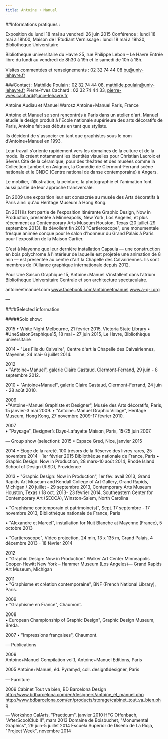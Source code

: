 ```yaml
---
title: Antoine + Manuel
---
```


##Informations pratiques :

Exposition du lundi 18 mai au vendredi 26 juin 2015
Conférence : lundi 18 mai à 18h00, Maison de l'Etudiant
Vernissage : lundi 18 mai à 19h30, Bibliothèque Universitaire


Bibliothèque universitaire du Havre
25, rue Philippe Lebon – Le Havre
Entrée libre du lundi au vendredi de 8h30 à 19h 
et le samedi de 10h à 18h.

Visites commentées et renseignements : 02 32 74 44 08 
bu@univ-lehavre.fr

###Contact : 
Mathilde Poulain : 02 32 74 44 08, mathilde.poulain@univ-lehavre.fr
Pierre-Yves Cachard : 02 32 74 44 33, pierre-yves.cachard@univ-lehavre.fr



Antoine Audiau et Manuel Warosz
Antoine+Manuel
Paris, France

Antoine et Manuel se sont rencontrés à Paris dans un atelier d'art. Manuel étudie le design produit à l'École nationale supérieure des arts décoratifs de Paris, Antoine fait ses débuts en tant que styliste. 

Ils décident de s'associer en tant que graphistes sous le nom d'Antoine+Manuel en 1993. 

Leur travail s'oriente rapidement vers les domaines de la culture et de la mode.
Ils créent notamment les identités visuelles pour Christian Lacroix et Sèvres Cité de la céramique, pour des théâtres et des musées comme la Collection Lambert en Avignon, la Comédie de Clermont-Ferrand scène nationale et le CNDC (Centre national de danse contemporaine) à Angers. 

Le mobilier, l'illustration, la peinture, la photographie et l'animation font aussi partie de leur approche transversale.

En 2009 une exposition leur est consacrée au musée des Arts décoratifs à Paris ainsi qu'au Heritage Museum à Hong Kong.

En 2011 ils font partie de l'exposition itinérante Graphic Design, Now in Production, presentée à Minneapolis, New York, Los Angeles, et plus récemment au Contemporary Arts Museum Houston, Texas (20 juillet-29 septembre 2013).
Ils dévoilent fin 2013 "Cartieroscope", une monumentale fresque animée conçue pour le salon d'honneur du Grand Palais à Paris pour l'exposition de la Maison Cartier.

C'est à Mayenne que leur dernière installation Capsula — une construction en bois polychrome à l'intérieur de laquelle est projetée une animation de 8 min — est présentée au centre d'art la Chapelle des Calvairiennes.
Ils sont membres de l'Alliance graphique internationale depuis 2012.

Pour Une Saison Graphique 15, Antoine+Manuel s’installent dans l’atrium Bibliothèque Universitaire Centrale et son architecture spectaculaire.

antoineetmanuel.com
www.facebook.com/antoineetmanuel
www.a-g-i.org

—

####Selected information

#####Solo show:

2015
• White Night Melbourne, 21 février 2015, Victoria State Library
• #UneSaisonGraphique15, 18 mai – 27 juin 2015, Le Havre, Bibliothèque universitaire

2014
• "Les Fils du Calvaire",  Centre d'art la Chapelle des Calvairiennes, Mayenne, 24 mai- 6 juillet 2014.

2012	 
• "Antoine+Manuel", galerie Claire Gastaud, Clermont-Ferrand, 29 juin - 8 septembre 2012.

2010 
• "Antoine+Manuel", galerie Claire Gastaud, Clermont-Ferrand, 24 juin - 28 août 2010.

2009	 
•"Antoine+Manuel Graphiste et Designer", Musée des Arts décoratifs, Paris, 15 janvier-3 mai 2009.
• "Antoine+Manuel Graphic Village", Heritage Museum, Hong Kong, 27 novembre 2009-17 février 2010.

2007 	
• "Paysage", Designer’s Days-Lafayette Maison, Paris, 15-25 juin 2007.

—
Group show (selection): 
2015
• Espace Gred, Nice, janvier 2015

2014
• Éloge de la rareté. 100 trésors de la Réserve des livres rares, 25 novembre 2014 – 1er février 2015
Bibliothèque nationale de France, Paris
•  Graphic Design: Now in Production, 28 mars-10 août 2014, Rhode Island School of Design (RISD), Providence

2013
• "Graphic Design: Now in Production", 1er fév. avail 2013, Grand Rapids Art Museum and Kendall College of Art Gallery, Grand Rapids, Michigan / 20 juillet - 29 septembre 2013, Contemporary Arts Museum Houston, Texas / 18 oct. 2013- 23 février 2014, Southeastern Center for Contemporary Art (SECCA), Winston-Salem, North Carolina

• "Graphisme contemporain et patrimoine(s)", Sept. 17 septembre - 17 novembre 2013, Bibliothèque nationale de France, Paris

• "Alexandre et Marcel", installation for Nuit Blanche at Mayenne (France), 5 octobre 2013

• "Cartieroscope", Video projection, 24 min, 13 x 135 m, Grand Palais, 4 décembre 2013 - 18  février 2014

2012	
• "Graphic Design: Now in Production"  Walker Art Center Minneapolis
Cooper-Hewitt New York – Hammer Museum (Los Angeles)— Grand Rapids Art Museum, Michigan

2011 	
• "Graphisme et création contemporaine", BNF (French National Library), Paris.

2009	
• "Graphisme en France", Chaumont.

2008	
• European Championship of Graphic Design", Graphic Design Museum, Breda.

2007
• "Impressions françaises", Chaumont.

—
Publications

2009	
Antoine+Manuel Compilation vol.1, Antoine+Manuel Editions, Paris

2005
Antoine+Manuel, éd. Pyramyd, coll. design&designer, Paris

—
Furniture

2009
Cabinet Tout va bien, BD Barcelona Design
http://www.bdbarcelona.com/en/designers/antoine_et_manuel.php
http://www.bdbarcelona.com/en/products/storage/cabinet_tout_va_bien.php

—
Workshop
CalArts, "Practicum", janvier 2010
HFG Offenbach, "AfterScoolClub II", mars 2013
Domaine de Boisbuchet, "Monumental Graphics", 29 juin-5 juillet 2014
Escuela Superior de Diseño de La Rioja, "Project Week", novembre 2014

